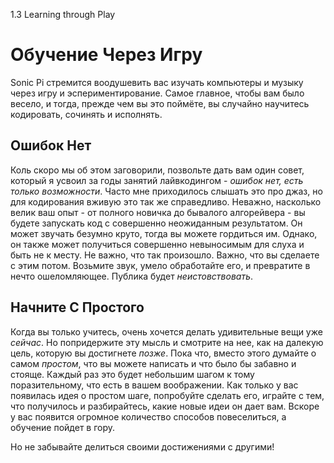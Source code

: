 1.3 Learning through Play

# Обучение Через Игру

Sonic Pi стремится воодушевить вас изучать компьютеры и музыку через игру и
эспериментирование. Самое главное, чтобы вам было весело, и тогда, прежде чем
вы это поймёте, вы случайно научитесь кодировать, сочинять и исполнять.

## Ошибок Нет

Коль скоро мы об этом заговорили, позвольте дать вам один совет, который я
усвоил за годы занятий лайвкодингом - *ошибок нет, есть только возможности*.
Часто мне приходилось слышать это про джаз, но для кодирования вживую это так
же справедливо. Неважно, насколько велик ваш опыт - от полного новичка до
бывалого алгорейвера - вы будете запускать код с совершенно неожиданным
результатом. Он может звучать безумно круто, тогда вы можете гордиться им.
Однако, он также может получиться совершенно невыносимым для слуха и быть не к
месту. Не важно, что так произошло. Важно, что вы сделаете с этим потом.
Возьмите звук, умело обработайте его, и превратите в нечто ошеломляющее.
Публика будет *неистовствовать*.

## Начните С Простого

Когда вы только учитесь, очень хочется делать удивительные вещи уже *сейчас*.
Но попридержите эту мысль и смотрите на нее, как на далекую цель, которую вы
достигнете *позже*. Пока что, вместо этого думайте о самом *простом*, что вы
можете написать и что было бы забавно и стояще. Каждый раз это будет небольшим
шагом к тому поразительному, что есть в вашем воображении. Как только у вас
появилась идея о простом шаге, попробуйте сделать его, играйте с тем, что
получилось и разбирайтесь, какие новые идеи он дает вам. Вскоре у вас появится
огромное количество способов повеселиться, а обучение пойдет в гору.

Но не забывайте делиться своими достижениями с другими!
